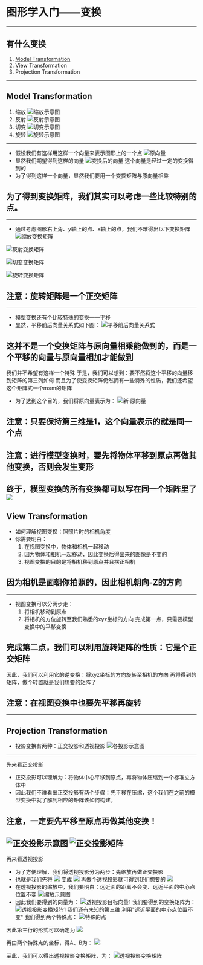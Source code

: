 # 图形学入门——变换
---
## 有什么变换
1. [Model Transformation](#jump1)
2. View Transformation
3. Projection Transformation
---
<span id="jump1"> </span>
## Model Transformation
1. 缩放
![缩放示意图](https://github.com/texwood0935/Picture/blob/main/scale.png)
2. 反射
![反射示意图](https://github.com/texwood0935/Picture/blob/main/reflection.png)
3. 切变
![切变示意图](https://github.com/texwood0935/Picture/blob/main/shear.png)
4. 旋转
![旋转示意图](https://github.com/texwood0935/Picture/blob/main/rotation.png)
---
* 假设我们有这样用这样一个向量来表示图形上的一个点
![原向量](https://github.com/texwood0935/Picture/blob/main/vector.png)
* 显然我们期望得到这样的向量
![变换后的向量](https://github.com/texwood0935/Picture/blob/main/vector2.png)
这个向量是经过一定的变换得到的
* 为了得到这样一个向量，显然我们要用一个变换矩阵与原向量相乘
## 为了得到变换矩阵，我们其实可以考虑一些比较特别的点。
---
* 通过考虑图形右上角、y轴上的点、x轴上的点，我们不难得出以下变换矩阵
![缩放变换矩阵](https://github.com/texwood0935/Picture/blob/main/scale2.png)

![反射变换矩阵](https://github.com/texwood0935/Picture/blob/main/reflection2.png)

![切变变换矩阵](https://github.com/texwood0935/Picture/blob/main/shear2.png)

![旋转变换矩阵](https://github.com/texwood0935/Picture/blob/main/rotation2.png)

## 注意：旋转矩阵是一个正交矩阵 
---
* 模型变换还有个比较特殊的变换——平移
* 显然，平移前后向量关系式如下图：
![平移前后向量关系式](https://github.com/texwood0935/Picture/blob/main/translation.png)
## 这并不是一个变换矩阵与原向量相乘能做到的，而是一个平移的向量与原向量相加才能做到
我们并不希望有这样一个特殊
于是，我们可以想到：要不然将这个平移的向量移到矩阵的第三列如何
而且为了使变换矩阵仍然拥有一些特殊的性质，我们还希望这个矩阵式一个m×m的矩阵
* 为了达到这个目的，我们将原向量表示为：
![新·原向量](https://github.com/texwood0935/Picture/blob/main/new%20vector.png)
## 注意：只要保持第三维是1，这个向量表示的就是同一个点 
## 注意：进行模型变换时，要先将物体平移到原点再做其他变换，否则会发生变形
终于，模型变换的所有变换都可以写在同一个矩阵里了
![ ](https://github.com/texwood0935/Picture/blob/main/yeah.jpg)
---
## View Transformation
* 如何理解视图变换：照照片时的相机角度
* 你需要明白：
	1. 在视图变换中，物体和相机一起移动
	2. 因为物体和相机一起移动，因此变换后得出来的图像是不变的
	3. 视图变换的目的是将相机移到原点并且摆正相机
## 因为相机是面朝你拍照的，因此相机朝向-Z的方向 
---
* 视图变换可以分两步走：
	1. 将相机移动到原点
	2. 将相机的方位旋转至我们熟悉的xyz坐标的方向
完成第一点，只需要模型变换中的平移变换
## 完成第二点，我们可以利用旋转矩阵的性质：它是个正交矩阵
因此，我们可以利用它的逆变换：将xyz坐标的方向旋转至相机的方向
再将得到的矩阵，做个转置就是我们想要的矩阵了
## 注意：在视图变换中也要先平移再旋转
---
## Projection Transformation
* 投影变换有两种：正交投影和透视投影
![各投影示意图](https://github.com/texwood0935/Picture/blob/main/projection%20transformation.png)
---
先来看正交投影
* 正交投影可以理解为：将物体中心平移到原点，再将物体压缩到一个标准立方体中
* 因此我们不难看出正交投影有两个步骤：先平移在压缩，这个我们在之前的模型变换中就了解到相应的矩阵该如何构建。
## 注意，一定要先平移至原点再做其他变换！ 
![正交投影示意图](https://github.com/texwood0935/Picture/blob/main/ortho2.png)
![正交投影矩阵](https://github.com/texwood0935/Picture/blob/main/ortho.png)
---
再来看透视投影
* 为了方便理解，我们将透视投影分为两步：先缩放再做正交投影
* 也就是我们先将 ![ ](https://github.com/texwood0935/Picture/blob/main/per1.png) 变成 ![ ](https://github.com/texwood0935/Picture/blob/main/per3.png) 
再做个透视投影就可得到我们想要的 ![ ](https://github.com/texwood0935/Picture/blob/main/per2.png) 
* 在透视投影的缩放中，我们要明白：远近面的距离不会变、远近平面的中心点位置不变
![缩放示意图](https://github.com/texwood0935/Picture/blob/main/per4.png)
* 因此我们要得到的向量为：
![透视投影目标向量1](https://github.com/texwood0935/Picture/blob/main/per5.png)
我们要得到的变换矩阵为：
![透视投影变换矩阵1](https://github.com/texwood0935/Picture/blob/main/per7.png)
我们还有未知的第三维
利用"远近平面的中心点位置不变"
我们得到两个特殊点：
![特殊的点](https://github.com/texwood0935/Picture/blob/main/per6.png)

因此第三行的形式可以确定为 ![ ](https://github.com/texwood0935/Picture/blob/main/per8.png)

再由两个特殊点的坐标，得A、B为：
![ ](https://github.com/texwood0935/Picture/blob/main/per9.png)

至此，我们可以得出透视投影变换矩阵，为：
![透视投影变换矩阵](https://github.com/texwood0935/Picture/blob/main/per10.png)
